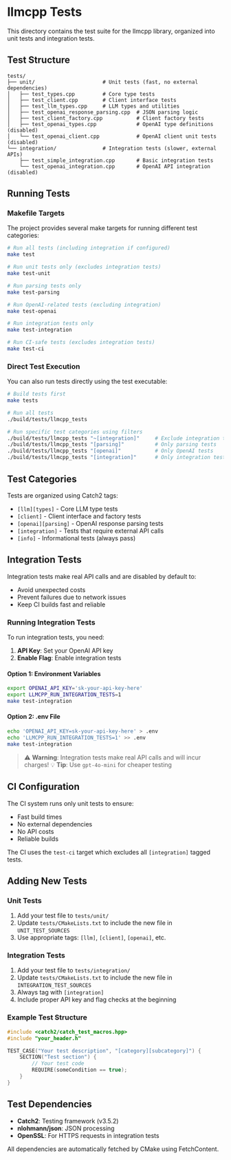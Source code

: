 # llmcpp Tests

This directory contains the test suite for the llmcpp library, organized into unit tests and integration tests.

## Test Structure

```
tests/
├── unit/                      # Unit tests (fast, no external dependencies)
│   ├── test_types.cpp         # Core type tests
│   ├── test_client.cpp        # Client interface tests
│   ├── test_llm_types.cpp     # LLM types and utilities
│   ├── test_openai_response_parsing.cpp  # JSON parsing logic
│   ├── test_client_factory.cpp           # Client factory tests
│   ├── test_openai_types.cpp             # OpenAI type definitions (disabled)
│   └── test_openai_client.cpp            # OpenAI client unit tests (disabled)
└── integration/               # Integration tests (slower, external APIs)
    ├── test_simple_integration.cpp       # Basic integration tests
    └── test_openai_integration.cpp       # OpenAI API integration (disabled)
```

## Running Tests

### Makefile Targets

The project provides several make targets for running different test categories:

```bash
# Run all tests (including integration if configured)
make test

# Run unit tests only (excludes integration tests)
make test-unit

# Run parsing tests only
make test-parsing

# Run OpenAI-related tests (excluding integration)
make test-openai

# Run integration tests only
make test-integration

# Run CI-safe tests (excludes integration tests)
make test-ci
```

### Direct Test Execution

You can also run tests directly using the test executable:

```bash
# Build tests first
make tests

# Run all tests
./build/tests/llmcpp_tests

# Run specific test categories using filters
./build/tests/llmcpp_tests "~[integration]"     # Exclude integration tests
./build/tests/llmcpp_tests "[parsing]"          # Only parsing tests
./build/tests/llmcpp_tests "[openai]"           # Only OpenAI tests
./build/tests/llmcpp_tests "[integration]"      # Only integration tests
```

## Test Categories

Tests are organized using Catch2 tags:

- `[llm][types]` - Core LLM type tests
- `[client]` - Client interface and factory tests
- `[openai][parsing]` - OpenAI response parsing tests
- `[integration]` - Tests that require external API calls
- `[info]` - Informational tests (always pass)

## Integration Tests

Integration tests make real API calls and are disabled by default to:
- Avoid unexpected costs
- Prevent failures due to network issues
- Keep CI builds fast and reliable

### Running Integration Tests

To run integration tests, you need:

1. **API Key**: Set your OpenAI API key
2. **Enable Flag**: Enable integration tests

#### Option 1: Environment Variables
```bash
export OPENAI_API_KEY='sk-your-api-key-here'
export LLMCPP_RUN_INTEGRATION_TESTS=1
make test-integration
```

#### Option 2: .env File
```bash
echo 'OPENAI_API_KEY=sk-your-api-key-here' > .env
echo 'LLMCPP_RUN_INTEGRATION_TESTS=1' >> .env
make test-integration
```

> ⚠️ **Warning**: Integration tests make real API calls and will incur charges!
> 💡 **Tip**: Use `gpt-4o-mini` for cheaper testing

## CI Configuration

The CI system runs only unit tests to ensure:
- Fast build times
- No external dependencies
- No API costs
- Reliable builds

The CI uses the `test-ci` target which excludes all `[integration]` tagged tests.

## Adding New Tests

### Unit Tests
1. Add your test file to `tests/unit/`
2. Update `tests/CMakeLists.txt` to include the new file in `UNIT_TEST_SOURCES`
3. Use appropriate tags: `[llm]`, `[client]`, `[openai]`, etc.

### Integration Tests
1. Add your test file to `tests/integration/`
2. Update `tests/CMakeLists.txt` to include the new file in `INTEGRATION_TEST_SOURCES`
3. Always tag with `[integration]`
4. Include proper API key and flag checks at the beginning

### Example Test Structure

```cpp
#include <catch2/catch_test_macros.hpp>
#include "your_header.h"

TEST_CASE("Your test description", "[category][subcategory]") {
    SECTION("Test section") {
        // Your test code
        REQUIRE(someCondition == true);
    }
}
```

## Test Dependencies

- **Catch2**: Testing framework (v3.5.2)
- **nlohmann/json**: JSON processing
- **OpenSSL**: For HTTPS requests in integration tests

All dependencies are automatically fetched by CMake using FetchContent.
